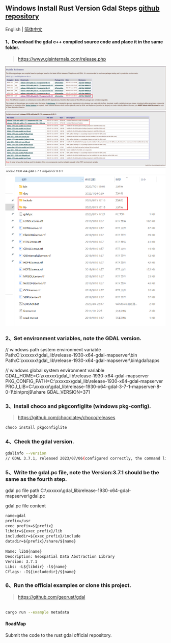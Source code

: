 ## Windows Install Rust Version Gdal Steps [github repository](https://github.com/aliothor/Windows-Install-Rust-Gdal-Tutorial)

English | [简体中文](./README_zh_CN.md)

#### 1、Download the gdal c++ compiled source code and place it in the same folder.

> https://www.gisinternals.com/release.php

![step 1](image.png)
![step 2](image-1.png)
![dir file](image-2.png)

### 2、Set environment variables, note the GDAL version.

// windows path system environment variable
Path:C:\xxxxxx\gdal_lib\release-1930-x64-gdal-mapserver\\bin
Path:C:\xxxxxx\gdal_lib\release-1930-x64-gdal-mapserver\\bin\\gdal\\apps

// windows global system environment variable
GDAL_HOME=C:\xxxxxx\gdal_lib\release-1930-x64-gdal-mapserver
PKG_CONFIG_PATH=C:\xxxxxx\gdal_lib\release-1930-x64-gdal-mapserver
PROJ_LIB=C:\xxxxxx\gdal_lib\release-1930-x64-gdal-3-7-1-mapserver-8-0-1\bin\proj9\share
GDAL_VERSION=371

### 3、Install choco and pkgconfiglite (windows pkg-config).

> https://github.com/chocolatey/choco/releases

```bash
choco install pkgconfiglite
```

### 4、Check the gdal version.

```bash
gdalinfo --version
// GDAL 3.7.1, released 2023/07/06(configured correctly, the command line will print this content)
```

### 5、Write the gdal.pc file, note the Version:3.7.1 should be the same as the fourth step.

gdal.pc file path C:\xxxxxx\gdal_lib\release-1930-x64-gdal-mapserver\gdal.pc

gdal.pc file content

```text>
name=gdal
prefix=/usr
exec_prefix=${prefix}
libdir=${exec_prefix}/lib
includedir=${exec_prefix}/include
datadir=${prefix}/share/${name}

Name: lib${name}
Description: Geospatial Data Abstraction Library
Version: 3.7.1
Libs: -L${libdir} -l${name}
Cflags: -I${includedir}/${name}
```


### 6、Run the official examples or clone this project.
> https://github.com/georust/gdal

```bash

cargo run --example metadata
```

#### RoadMap
Submit the code to the rust gdal official repository.